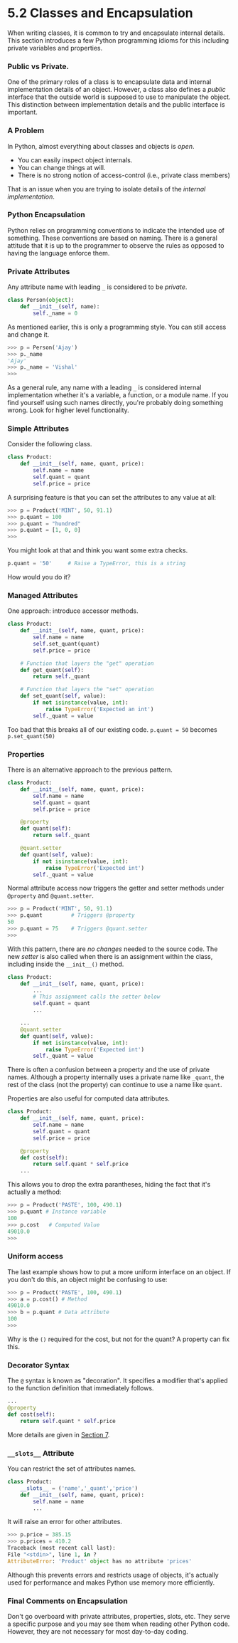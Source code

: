# 5.2 Classes and Encapsulation

When writing classes, it is common to try and encapsulate internal details.
This section introduces a few Python programming idioms for this including
private variables and properties.

### Public vs Private.

One of the primary roles of a class is to encapsulate data and internal
implementation details of an object.  However, a class also defines a
*public* interface that the outside world is supposed to use to
manipulate the object.  This distinction between implementation
details and the public interface is important.

### A Problem

In Python, almost everything about classes and objects is *open*.

* You can easily inspect object internals.
* You can change things at will.
* There is no strong notion of access-control (i.e., private class members)

That is an issue when you are trying to isolate details of the *internal implementation*.

### Python Encapsulation

Python relies on programming conventions to indicate the intended use
of something.  These conventions are based on naming.  There is a
general attitude that it is up to the programmer to observe the rules
as opposed to having the language enforce them.

### Private Attributes

Any attribute name with leading `_` is considered to be *private*.

```python
class Person(object):
    def __init__(self, name):
        self._name = 0
```

As mentioned earlier, this is only a programming style. You can still
access and change it.

```python
>>> p = Person('Ajay')
>>> p._name
'Ajay'
>>> p._name = 'Vishal'
>>>
```

As a general rule, any name with a leading `_` is considered internal implementation
whether it's a variable, a function, or a module name.  If you find yourself using such
names directly, you're probably doing something wrong. Look for higher level functionality.

### Simple Attributes

Consider the following class.

```python
class Product:
    def __init__(self, name, quant, price):
        self.name = name
        self.quant = quant
        self.price = price
```

A surprising feature is that you can set the attributes
to any value at all:

```python
>>> p = Product('MINT', 50, 91.1)
>>> p.quant = 100
>>> p.quant = "hundred"
>>> p.quant = [1, 0, 0]
>>>
```

You might look at that and think you want some extra checks.

```python
p.quant = '50'     # Raise a TypeError, this is a string
```

How would you do it?

### Managed Attributes

One approach: introduce accessor methods.

```python
class Product:
    def __init__(self, name, quant, price):
        self.name = name
        self.set_quant(quant)
        self.price = price

    # Function that layers the "get" operation
    def get_quant(self):
        return self._quant

    # Function that layers the "set" operation
    def set_quant(self, value):
        if not isinstance(value, int):
            raise TypeError('Expected an int')
        self._quant = value
```

Too bad that this breaks all of our existing code. `p.quant = 50`
becomes `p.set_quant(50)`

### Properties

There is an alternative approach to the previous pattern.

```python
class Product:
    def __init__(self, name, quant, price):
        self.name = name
        self.quant = quant
        self.price = price

    @property
    def quant(self):
        return self._quant

    @quant.setter
    def quant(self, value):
        if not isinstance(value, int):
            raise TypeError('Expected int')
        self._quant = value
```

Normal attribute access now triggers the getter and setter methods
under `@property` and `@quant.setter`.

```python
>>> p = Product('MINT', 50, 91.1)
>>> p.quant         # Triggers @property
50
>>> p.quant = 75    # Triggers @quant.setter
>>>
```

With this pattern, there are *no changes* needed to the source code.
The new *setter* is also called when there is an assignment within the class,
including inside the `__init__()` method.

```python
class Product:
    def __init__(self, name, quant, price):
        ...
        # This assignment calls the setter below
        self.quant = quant
        ...

    ...
    @quant.setter
    def quant(self, value):
        if not isinstance(value, int):
            raise TypeError('Expected int')
        self._quant = value
```

There is often a confusion between a property and the use of private names.
Although a property internally uses a private name like `_quant`, the rest
of the class (not the property) can continue to use a name like `quant`.

Properties are also useful for computed data attributes.

```python
class Product:
    def __init__(self, name, quant, price):
        self.name = name
        self.quant = quant
        self.price = price

    @property
    def cost(self):
        return self.quant * self.price
    ...
```

This allows you to drop the extra parantheses, hiding the fact that it's actually a method:

```python
>>> p = Product('PASTE', 100, 490.1)
>>> p.quant # Instance variable
100
>>> p.cost   # Computed Value
49010.0
>>>
```

### Uniform access

The last example shows how to put a more uniform interface on an object.
If you don't do this, an object might be confusing to use:

```python
>>> p = Product('PASTE', 100, 490.1)
>>> a = p.cost() # Method
49010.0
>>> b = p.quant # Data attribute
100
>>>
```

Why is the `()` required for the cost, but not for the quant?  A property
can fix this.

### Decorator Syntax

The `@` syntax is known as "decoration".  It specifies a modifier
that's applied to the function definition that immediately follows.

```python
...
@property
def cost(self):
    return self.quant * self.price
```

More details are given in [Section 7](../07_Advanced_Topics/00_Overview).

### `__slots__` Attribute

You can restrict the set of attributes names.

```python
class Product:
    __slots__ = ('name','_quant','price')
    def __init__(self, name, quant, price):
        self.name = name
        ...
```

It will raise an error for other attributes.

```python
>>> p.price = 385.15
>>> p.prices = 410.2
Traceback (most recent call last):
File "<stdin>", line 1, in ?
AttributeError: 'Product' object has no attribute 'prices'
```

Although this prevents errors and restricts usage of objects, it's actually used for performance and
makes Python use memory more efficiently.

### Final Comments on Encapsulation

Don't go overboard with private attributes, properties, slots,
etc. They serve a specific purpose and you may see them when reading
other Python code.  However, they are not necessary for most
day-to-day coding.

